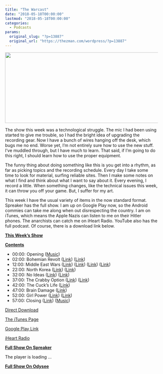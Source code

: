 ```yaml
---
title: "The Warcast"
date: "2018-05-18T00:00:00"
lastmod: "2018-05-18T00:00:00"
categories:
  - Podcasts
params:
  original_slug: "?p=13887"
  original_url: "https://thezman.com/wordpress/?p=13887"
---
```


[<img
src="http://thezman.com/wordpress/wp-content/uploads/2018/01/Power-Hour.png"
decoding="async" width="600" height="233" />](http://thezman.com/wordpress/wp-content/uploads/2018/01/Power-Hour.png)

The show this week was a technological struggle. The mic I had been
using started to give me trouble, so I had the bright idea of upgrading
the recording gear. Now I have a bunch of wires hanging off the desk,
which bugs me no end. Worse yet, I’m not entirely sure how to use the
new stuff. I’ve muddled through, but I have much to learn. That said, if
I’m going to do this right, I should learn how to use the proper
equipment.

The funny thing about doing something like this is you get into a
rhythm, as far as picking topics and the recording schedule. Every day I
take some time to look for material, surfing reliable sites. Then I make
some notes on what I find and think about what I want to say about it.
Every evening, I record a little. When something changes, like the
technical issues this week, it can throw you off your game. But, I
suffer for my art.

This week I have the usual variety of items in the now standard format.
Spreaker has the full show. I am up on Google Play now, so the Android
commies can take me along when out disrespecting the country. I am on
iTunes, which means the Apple Nazis can listen to me on their Hitler
phones. The anarchists can catch me on iHeart Radio. YouTube also has
the full podcast. Of course, there is a download link below.

**<u>This Week’s Show</u>**

**<u>Contents</u>**

-   00:00: Opening
    (<a href="https://www.youtube.com/watch?v=OzKBu66ceOc" rel="noopener"
    target="_blank">Music</a>)
-   02:00: Bohemian Revolt
    (<a href="https://en.wikipedia.org/wiki/Bohemian_Revolt" rel="noopener"
    target="_blank">Link</a>) (<a href="https://en.wikipedia.org/wiki/Thirty_Years%27_War"
    rel="noopener" target="_blank">Link</a>)
-   12:00: Middle East Wars
    (<a href="https://pjmedia.com/richardfernandez/iran-overextended/"
    rel="noopener" target="_blank">Link</a>) (<a
    href="https://www.washingtonpost.com/world/surprise-showing-by-maverick-cleric-could-shake-up-iraqs-relations-with-the-us/2018/05/14/55258a72-5535-11e8-a6d4-ca1d035642ce_story.html"
    rel="noopener" target="_blank">Link</a>) (<a
    href="https://www.washingtonpost.com/news/world/wp/2018/05/14/trumps-embassy-move-to-jerusalem-is-controversial-these-3-maps-explain-why/?utm_term=.5068d8c6bab8"
    rel="noopener" target="_blank">Link</a>) (<a
    href="https://www.aljazeera.com/news/2018/05/saudi-military-forces-arrive-yemen-socotra-island-180513171150894.html"
    rel="noopener" target="_blank">Link</a>)
-   22:00: North Korea (<a
    href="https://www.reuters.com/article/us-northkorea-usa-pompeo/pompeo-u-s-to-lift-sanctions-on-north-korea-if-it-meets-demands-idUSKCN1IE0NC"
    rel="noopener" target="_blank">Link</a>) (<a href="http://www.bbc.com/news/world-us-canada-44101068"
    rel="noopener" target="_blank">Link</a>)
-   32:00: No Ideas (<a
    href="https://www.washingtonpost.com/opinions/america-after-trump/2018/05/13/6a34a418-5542-11e8-a551-5b648abe29ef_story.html?utm_term=.3c242eb85c39"
    rel="noopener" target="_blank">Link</a>) (<a
    href="https://www.americanprogress.org/issues/economy/reports/2018/05/14/450915/making-commitment-americas-workers/"
    rel="noopener" target="_blank">Link</a>)
-   37:00: The Crabby Option (<a
    href="https://www.huffingtonpost.com/entry/poor-peoples-campaign-protests-nationwide_us_5afa0792e4b09a94524b4de7"
    rel="noopener" target="_blank">Link</a>) (<a
    href="http://www.baltimoresun.com/news/maryland/bs-md-crab-visa-shortage-20180502-story.html"
    rel="noopener" target="_blank">Link</a>)
-   42:00: The Cuck’s Life (<a
    href="https://www.nationalreview.com/corner/dangerous-side-of-democrats-viewing-demography-as-destiny/"
    rel="noopener" target="_blank">Link</a>)
-   47:00: Brain Damage (<a
    href="https://www.theatlantic.com/health/archive/2018/05/how-income-affects-the-brain/560318/"
    rel="noopener" target="_blank">Link</a>)
-   52:00: Girl Power (<a
    href="https://www.huffingtonpost.com/entry/opinion-sandler-girl-power-tshirts-feminism_us_5afcd06ce4b06a3fb50d6f4d"
    rel="noopener" target="_blank">Link</a>) (<a
    href="https://www.huffingtonpost.com/entry/cornell-student-delivers-thesis-in-underwear-after-professor-questions-her-outfit_us_5af5aed4e4b032b10bfa345f"
    rel="noopener" target="_blank">Link</a>)
-   57:00: Closing (<a
    href="http://www.kansas.com/news/politics-government/article210902319.html"
    rel="noopener" target="_blank">Link</a>) (<a href="https://www.youtube.com/watch?v=7k6pnO9wpVI" rel="noopener"
    target="_blank">Music</a>)

<a href="https://api.spreaker.com/v2/episodes/14822777/download.mp3"
rel="noopener" target="_blank">Direct Download</a>

<a
href="https://itunes.apple.com/us/podcast/the-z-blog-power-hour/id1262799640?mt=2"
rel="noopener" target="_blank">The iTunes Page</a>

<a
href="https://playmusic.app.goo.gl/?ibi=com.google.PlayMusic&amp;isi=691797987&amp;ius=googleplaymusic&amp;link=https://play.google.com/music/m/Ign2aae4ofqi7ih4zik5ipqtv3y?t%3DThe_Z_Blog_Power_Hour%26pcampaignid%3DMKT-na-all-co-pr-mu-pod-16"
rel="noopener" target="_blank">Google Play Link</a>

<a href="https://www.iheart.com/podcast/the-z-blog-power-hour-29246491/"
rel="noopener" target="_blank">iHeart Radio</a>

**<u>Full Show On Spreaker</u>**

The player is loading ...

<span class="widget_spinner dark"></span>

**<u>Full Show On Odysee</u>**

 
